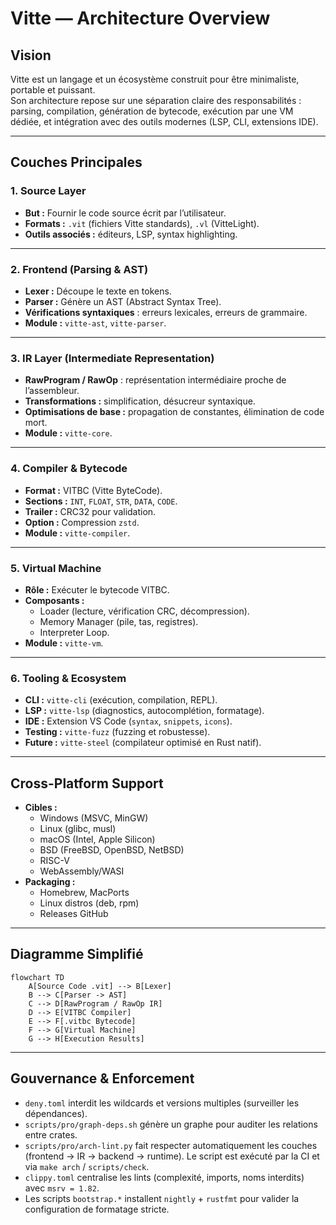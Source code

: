 # Vitte — Architecture Overview

## Vision
Vitte est un langage et un écosystème construit pour être minimaliste, portable et puissant.  
Son architecture repose sur une séparation claire des responsabilités : parsing, compilation, génération de bytecode, exécution par une VM dédiée, et intégration avec des outils modernes (LSP, CLI, extensions IDE).

---

## Couches Principales

### 1. **Source Layer**
- **But :** Fournir le code source écrit par l’utilisateur.
- **Formats :** `.vit` (fichiers Vitte standards), `.vl` (VitteLight).
- **Outils associés :** éditeurs, LSP, syntax highlighting.

---

### 2. **Frontend (Parsing & AST)**
- **Lexer :** Découpe le texte en tokens.
- **Parser :** Génère un AST (Abstract Syntax Tree).
- **Vérifications syntaxiques** : erreurs lexicales, erreurs de grammaire.
- **Module :** `vitte-ast`, `vitte-parser`.

---

### 3. **IR Layer (Intermediate Representation)**
- **RawProgram / RawOp** : représentation intermédiaire proche de l’assembleur.
- **Transformations :** simplification, désucreur syntaxique.
- **Optimisations de base :** propagation de constantes, élimination de code mort.
- **Module :** `vitte-core`.

---

### 4. **Compiler & Bytecode**
- **Format :** VITBC (Vitte ByteCode).
- **Sections :** `INT`, `FLOAT`, `STR`, `DATA`, `CODE`.
- **Trailer :** CRC32 pour validation.
- **Option :** Compression `zstd`.
- **Module :** `vitte-compiler`.

---

### 5. **Virtual Machine**
- **Rôle :** Exécuter le bytecode VITBC.
- **Composants :**
  - Loader (lecture, vérification CRC, décompression).
  - Memory Manager (pile, tas, registres).
  - Interpreter Loop.
- **Module :** `vitte-vm`.

---

### 6. **Tooling & Ecosystem**
- **CLI :** `vitte-cli` (exécution, compilation, REPL).
- **LSP :** `vitte-lsp` (diagnostics, autocomplétion, formatage).
- **IDE :** Extension VS Code (`syntax`, `snippets`, `icons`).
- **Testing :** `vitte-fuzz` (fuzzing et robustesse).
- **Future :** `vitte-steel` (compilateur optimisé en Rust natif).

---

## Cross-Platform Support
- **Cibles :**
  - Windows (MSVC, MinGW)
  - Linux (glibc, musl)
  - macOS (Intel, Apple Silicon)
  - BSD (FreeBSD, OpenBSD, NetBSD)
  - RISC-V
  - WebAssembly/WASI
- **Packaging :**
  - Homebrew, MacPorts
  - Linux distros (deb, rpm)
  - Releases GitHub

---

## Diagramme Simplifié

```mermaid
flowchart TD
    A[Source Code .vit] --> B[Lexer]
    B --> C[Parser -> AST]
    C --> D[RawProgram / RawOp IR]
    D --> E[VITBC Compiler]
    E --> F[.vitbc Bytecode]
    F --> G[Virtual Machine]
    G --> H[Execution Results]

```

---

## Gouvernance & Enforcement
- `deny.toml` interdit les wildcards et versions multiples (surveiller les dépendances).
- `scripts/pro/graph-deps.sh` génère un graphe pour auditer les relations entre crates.
- `scripts/pro/arch-lint.py` fait respecter automatiquement les couches (frontend → IR → backend → runtime). Le script est exécuté par la CI et via `make arch` / `scripts/check`.
- `clippy.toml` centralise les lints (complexité, imports, noms interdits) avec `msrv = 1.82`.
- Les scripts `bootstrap.*` installent `nightly` + `rustfmt` pour valider la configuration de formatage stricte.
